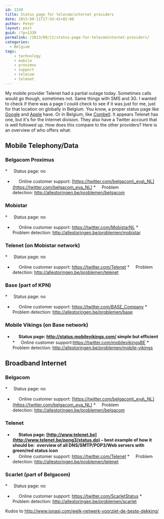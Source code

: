 ```yaml
---
id: 1339
title: Status page for telecom/internet providers
date: 2013-09-11T17:54:41+02:00
author: Peter
layout: post
guid: /?p=1339
permalink: /2013/09/11/status-page-for-telecominternet-providers/
categories:
  - Belgium
tags:
    - technology
    - mobile
    - proximus
    - support
    - telecom
    - telenet
---
```

My mobile provider Telenet had a partial outage today. Sometimes calls would go though, sometimes not. Same things with SMS and 3G. I wanted to check if there was a page I could check to see if it was just for me, just for that location on globally in Belgium. You know, a proper status page like [Google](http://www.google.com/appsstatus) and [Apple](http://www.apple.com/support/systemstatus/) have. Or in Belgium, like [Combell](http://status.combell.com/). It appears Telenet has one, but it's for the Internet division. They also have a Twitter account that is well followed up. How does this compare to the other providers? Here is an overview of who offers what:

## Mobile Telephony/Data

### Belgacom Proximus

  *<img  class="alignnone" src="http://toolstud.io/icon/fugue1/smiley-cry.png" alt="" width="16" height="16" /> Status page: no
  * **<img  src="http://toolstud.io/icon/fugue1/thumb-up.png" alt="" width="16" height="16" />** Online customer support: [https://twitter.com/belgacom\_eva\_NL](https://twitter.com/belgacom_eva_NL)
  *<img  class="alignnone" src="http://toolstud.io/icon/fugue1/system-monitor.png" alt="" width="16" height="16" /> Problem detection: <http://allestoringen.be/problemen/belgacom>

### Mobistar

  *<img  src="http://toolstud.io/icon/fugue1/smiley-cry.png" alt="" width="16" height="16" /> Status page: no
  * **<img  src="http://toolstud.io/icon/fugue1/thumb-up.png" alt="" width="16" height="16" />** Online customer support: <https://twitter.com/MobistarNL>
  *<img  src="http://toolstud.io/icon/fugue1/system-monitor.png" alt="" width="16" height="16" /> Problem detection: <http://allestoringen.be/problemen/mobistar>

### Telenet (on Mobistar network)

  *<img  src="http://toolstud.io/icon/fugue1/smiley-cry.png" alt="" width="16" height="16" /> Status page: no
  * **<img  src="http://toolstud.io/icon/fugue1/thumb-up.png" alt="" width="16" height="16" />** Online customer support: <https://twitter.com/Telenet>
  *<img  src="http://toolstud.io/icon/fugue1/system-monitor.png" alt="" width="16" height="16" /> Problem detection: <http://allestoringen.be/problemen/telenet>

### Base (part of KPN)

  *<img  src="http://toolstud.io/icon/fugue1/smiley-cry.png" alt="" width="16" height="16" /> Status page: no
  * **<img  src="http://toolstud.io/icon/fugue1/thumb-up.png" alt="" width="16" height="16" />** Online customer support: <https://twitter.com/BASE_Company>
  *<img  src="http://toolstud.io/icon/fugue1/system-monitor.png" alt="" width="16" height="16" /> Problem detection: <http://allestoringen.be/problemen/base>

### Mobile Vikings (on Base network)

  * **<img  src="http://toolstud.io/icon/fugue1/thumb-up.png" alt="" width="16" height="16" /> Status page: <http://status.mobilevikings.com/> simple but efficient**
  *<img  src="http://toolstud.io/icon/fugue1/thumb-up.png" alt="" width="16" height="16" /> Online customer support:https://twitter.com/mobilevikingsBE
  *<img  src="http://toolstud.io/icon/fugue1/system-monitor.png" alt="" width="16" height="16" /> Problem detection: <http://allestoringen.be/problemen/mobile-vikings>

## Broadband Internet

### Belgacom

  *<img  src="http://toolstud.io/icon/fugue1/smiley-cry.png" alt="" width="16" height="16" /> Status page: no
  * **<img  src="http://toolstud.io/icon/fugue1/thumb-up.png" alt="" width="16" height="16" />** Online customer support: [https://twitter.com/belgacom\_eva\_NL](https://twitter.com/belgacom_eva_NL)
  *<img  src="hhttp://toolstud.io/icon/fugue1/system-monitor.png" alt="" width="16" height="16" /> Problem detection: <http://allestoringen.be/problemen/belgacom>

### Telenet

  * **<img  src="http://toolstud.io/icon/fugue1/thumb-up.png" alt="" width="16" height="16" /> Status page: [http://www.telenet.be](http://www.telenet.be/pong3/status.do) &#8211; best example of how it should be:  overview of all DNS/SMTP/POP3/Web servers with green/red status icon**
  * **<img  src="http://toolstud.io/icon/fugue1/thumb-up.png" alt="" width="16" height="16" />** Online customer support: <https://twitter.com/Telenet>
  *<img  src="http://toolstud.io/icon/fugue1/system-monitor.png" alt="" width="16" height="16" /> Problem detection: <http://allestoringen.be/problemen/telenet>

### Scarlet (part of Belgacom)

  *<img  src="http://toolstud.io/icon/fugue1/smiley-cry.png" alt="" width="16" height="16" /> Status page: no
  * **<img  src="http://toolstud.io/icon/fugue1/thumb-up.png" alt="" width="16" height="16" />** Online customer support: <https://twitter.com/ScarletStatus>
  *<img  src="http://toolstud.io/icon/fugue1/system-monitor.png" alt="" width="16" height="16" /> Problem detection: <http://allestoringen.be/problemen/scarlet>

Kudos to <http://www.ionasj.com/welk-netwerk-voorziet-de-beste-dekking/>
